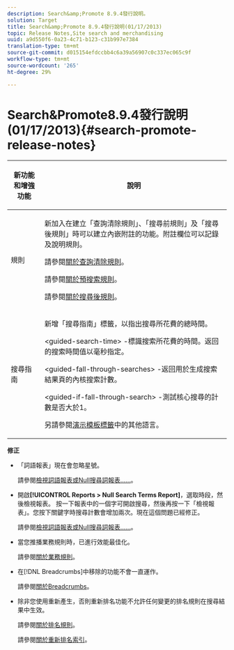 ```yaml
---
description: Search&amp;Promote 8.9.4發行說明。
solution: Target
title: Search&amp;Promote 8.9.4發行說明(01/17/2013)
topic: Release Notes,Site search and merchandising
uuid: a9d550f6-0a23-4c71-b123-c31b997e7384
translation-type: tm+mt
source-git-commit: d015154efdccbb4c6a39a56907c0c337ec065c9f
workflow-type: tm+mt
source-wordcount: '265'
ht-degree: 29%

---
```



# Search&amp;Promote8.9.4發行說明(01/17/2013){#search-promote-release-notes}

<table> 
 <thead> 
  <tr> 
   <th colname="col1" class="entry"> <p>新功能和增強功能 </p> </th> 
   <th colname="col2" class="entry"> <p>說明 </p> </th> 
  </tr> 
 </thead>
 <tbody> 
  <tr> 
   <td colname="col1"> <p>規則 </p> </td> 
   <td colname="col2"> <p> 新加入在建立「查詢清除規則」、「搜尋前規則」及「搜尋後規則」時可以建立內嵌附註的功能。附註欄位可以記錄及說明規則。 </p> <p>請參閱<a href="../c-about-rules-menu/c-about-query-cleaning-rules.md#concept_17F3CDDC3C8A4128AF092A82B777B86C" format="dita" scope="local">關於查詢清除規則</a>。 </p> <p>請參閱<a href="../c-about-rules-menu/c-about-pre-search-rules.md#concept_5BF84BB6FACB4645BA9CB7496A01CD1F" format="dita" scope="local">關於預搜索規則</a>。 </p> <p>請參閱<a href="../c-about-rules-menu/c-about-post-search-rules.md#concept_AF6ADFCC0ADF4A788003964939917FDE" format="dita" scope="local">關於搜尋後規則</a>。 </p> </td> 
  </tr> 
  <tr> 
   <td colname="col1"> <p>搜尋指南 </p> </td> 
   <td colname="col2"> <p> 新增「搜尋指南」標籤，以指出搜尋所花費的總時間。 </p> <p> <span class="codeph"> &lt;guided-search-time&gt;</span> -標識搜索所花費的時間。返回的搜索時間值以毫秒指定。 </p> <p> <span class="codeph"> &lt;guided-fall-through-searches&gt;</span> -返回用於生成搜索結果頁的內核搜索計數。 </p> <p> <span class="codeph"> &lt;guided-if-fall-through-search&gt;</span> -測試核心搜尋的計數是否大於1。 </p> <p>另請參閱<a href="../c-appendices/c-templates.md#reference_F1BBF616BCEC4AD7B2548ECD3CA74C64" format="dita" scope="local">演示模板標籤</a>中的其他語言。 </p> </td> 
  </tr> 
 </tbody> 
</table>

**修正**

* 「詞語報表」現在會忽略星號。

   請參閱[檢視詞語報表或Null搜尋詞報表……](../c-about-reports-menu/c-about-reports-menu.md#task_53B7ED1582DD4B0E8376546A7AFC789A)。

* 開啟&#x200B;**[!UICONTROL Reports > Null Search Terms Report]**，選取時段，然後檢視報表。 按一下報表中的一個字可開啟搜尋，然後再按一下「檢視報表」。您按下關鍵字時搜尋計數會增加兩次。現在這個問題已經修正。

   請參閱[檢視詞語報表或Null搜尋詞報表……](../c-about-reports-menu/c-about-reports-menu.md#task_53B7ED1582DD4B0E8376546A7AFC789A)。

* 當您推播業務規則時，已進行效能最佳化。

   請參閱[關於業務規則](../c-about-rules-menu/c-about-business-rules.md#concept_2A93D76216754D3D8412CDEA00BD26BD)。

* 在[!DNL Breadcrumbs]中移除的功能不會一直運作。

   請參閱[關於Breadcrumbs](../c-about-design-menu/c-about-breadcrumbs.md#concept_FB8A943C594A4A1593B118141DA61F03)。

* 除非您使用重新產生，否則重新排名功能不允許任何變更的排名規則在搜尋結果中生效。

   請參閱[關於排名規則](../c-about-rules-menu/c-about-ranking-rules.md#concept_F555C076759B4E81B925441CFE707397)。

   請參閱[關於重新排名索引](../c-about-index-menu/c-about-re-rank-index.md#concept_147B0A9FCD51451787DA898E06F7C692)。

